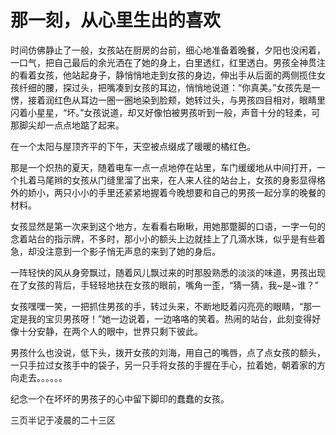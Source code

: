 # 那一刻，从心里生出的喜欢

时间仿佛静止了一般，女孩站在厨房的台前，细心地准备着晚餐，夕阳也没闲着，一口气，把自己最后的余光洒在了她的身上，白里透红，红里透白。男孩全神贯注的看着女孩，他站起身子，静悄悄地走到女孩的身边，伸出手从后面的两侧揽住女孩纤细的腰，探过头，把嘴凑到女孩的耳边，悄悄地说道：“你真美。”女孩先是一愣，接着润红色从耳边一圈一圈地染到脸颊，她转过头，与男孩四目相对，眼睛里闪着小星星，“坏。”女孩说道，却又好像怕被男孩听到一般，声音十分的轻柔，可那脚尖却一点点地踮了起来。

在一个太阳与屋顶齐平的下午，天空被点缀成了暖暖的橘红色。

那是一个炽热的夏天，随着电车一点一点地停在站里，车门缓缓地从中间打开，一个扎着马尾辫的女孩从门缝里溜了出来，在人来人往的站台上，女孩的身影显得格外的娇小，两只小小的手里还紧紧地握着今晚想要和自己的男孩一起分享的晚餐的材料。

女孩显然是第一次来到这个地方，左看看右瞅瞅，用她那蹩脚的口语，一字一句的念着站台的指示牌，不多时，那小小的额头上边就挂上了几滴水珠，似乎是有些着急，却没注意到一个影子悄无声息的来到了她的身后。

一阵轻快的风从身旁飘过，随着风儿飘过来的时那股熟悉的淡淡的味道，男孩出现在了女孩的背后，手轻轻地扶在女孩的眼前，嘴角一歪，“猜一猜，我~是~谁？”

女孩嘿嘿一笑，一把抓住男孩的手，转过头来，不断地眨着闪亮亮的眼睛，“那一定是我的宝贝男孩呀！”她一边说着，一边咯咯的笑着。热闹的站台，此刻变得好像十分安静，在两个人的眼中，世界只剩下彼此。

男孩什么也没说，低下头，拨开女孩的刘海，用自己的嘴唇，点了点女孩的额头，一只手拉过女孩手中的袋子，另一只手将女孩的手握在手心，拉着她，朝着家的方向走去。。。。。。



纪念一个在坏坏的男孩子的心中留下脚印的蠢蠢的女孩。

三页半记于凌晨的二十三区
